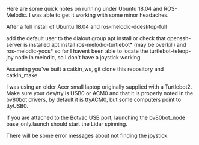 Here are some quick notes on running under Ubuntu 18.04 and ROS-Melodic. 
I was able to get it working with some minor headaches.

After a full install of Ubuntu 18.04 and ros-melodic-ddesktop-full

  add the default user to the dialout group
  apt install or check that openssh-server is installed
  apt install ros-melodic-turtlebot* (may be overkill)  and ros-melodic-yocs*
  so far I havent been able to locate the turtlebot-teleop-joy node in melodic, 
      so I don't have a joystick working.
    
  Assuming you've built a catkin_ws,  git clone this repository and catkin_make
  
  I was using an older Acer small laptop originally supplied with a Turtlebot2.
  Make sure your dev/tty is USB0 or ACM0 and that it is properly noted in the bv80bot drivers,
  by default it is ttyACM0, but some computers point to ttyUSB0.
  
  If you are attached to the Botvac USB port, launching the bv80bot_node base_only.launch should start the Lidar spinning.
  
  There will be some error messages about not finding the joystick.
